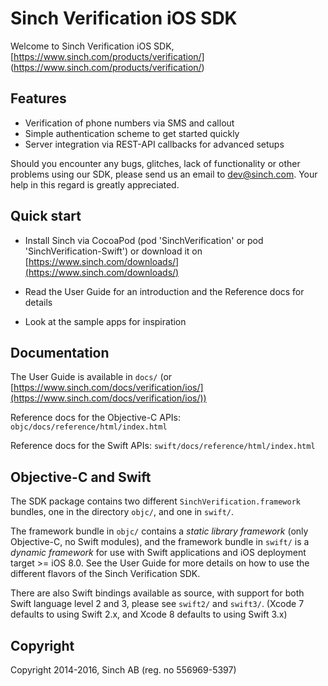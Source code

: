 # Sinch Verification iOS SDK

Welcome to Sinch Verification iOS SDK,
[https://www.sinch.com/products/verification/]
(https://www.sinch.com/products/verification/)

## Features

* Verification of phone numbers via SMS and callout
* Simple authentication scheme to get started quickly
* Server integration via REST-API callbacks for advanced setups

Should you encounter any bugs, glitches, lack of functionality or
other problems using our SDK, please send us an email to
dev@sinch.com. Your help in this regard is greatly appreciated.

## Quick start

- Install Sinch via CocoaPod (pod 'SinchVerification' or pod 'SinchVerification-Swift')
  or download it on [https://www.sinch.com/downloads/](https://www.sinch.com/downloads/)

- Read the User Guide for an introduction and the Reference docs for details

- Look at the sample apps for inspiration

## Documentation

The User Guide is available in `docs/` (or
[https://www.sinch.com/docs/verification/ios/](https://www.sinch.com/docs/verification/ios/))

Reference docs for the Objective-C APIs: `objc/docs/reference/html/index.html`

Reference docs for the Swift APIs: `swift/docs/reference/html/index.html`

## Objective-C and Swift

The SDK package contains two different `SinchVerification.framework`
bundles, one in the directory `objc/`, and one in `swift/`.

The framework bundle in `objc/` contains a _static library framework_
(only Objective-C, no Swift modules), and the framework bundle in `swift/` is a
_dynamic framework_ for use with Swift applications and iOS deployment
target >= iOS 8.0. See the User Guide for more details on how to use
the different flavors of the Sinch Verification SDK.

There are also Swift bindings available as source, with support for
both Swift language level 2 and 3, please see `swift2/` and
`swift3/`. (Xcode 7 defaults to using Swift 2.x, and Xcode 8 defaults
to using Swift 3.x)

## Copyright

Copyright 2014-2016, Sinch AB (reg. no 556969-5397)
